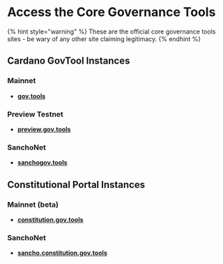 # Access the Core Governance Tools

{% hint style="warning" %}
These are the official core governance tools sites - be wary of any other site claiming legitimacy.
{% endhint %}

## Cardano GovTool Instances

### Mainnet

* [**gov.tools**](https://gov.tools/)

### Preview Testnet

* [**preview.gov.tools**](https://preview.gov.tools/)

### SanchoNet

* [**sanchogov.tools**](https://sanchogov.tools/)

## Constitutional Portal Instances

### Mainnet (beta)

* [**constitution.gov.tools**](https://constitution.gov.tools/)

### SanchoNet

* [**sancho.constitution.gov.tools**](https://sancho.constitution.gov.tools/)
